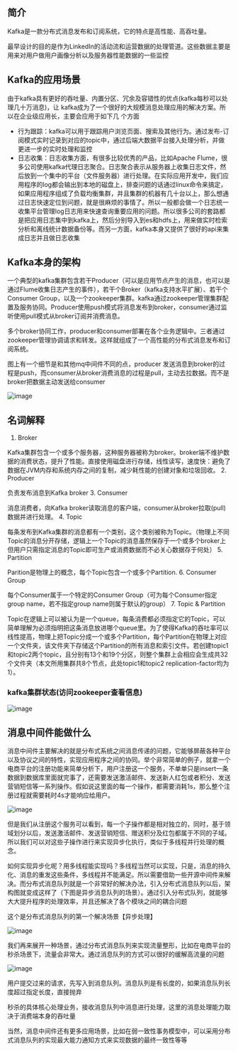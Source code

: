 ## 简介

Kafka是一款分布式消息发布和订阅系统，它的特点是高性能、高吞吐量。

最早设计的目的是作为LinkedIn的活动流和运营数据的处理管道。这些数据主要是用来对用户做用户画像分析以及服务器性能数据的一些监控

## Kafka的应用场景

由于kafka具有更好的吞吐量、内置分区、冗余及容错性的优点(kafka每秒可以处理几十万消息)，让
kafka成为了一个很好的大规模消息处理应用的解决方案。所以在企业级应用长，主要会应用于如下几
个方面

- 行为跟踪：kafka可以用于跟踪用户浏览页面、搜索及其他行为。通过发布-订阅模式实时记录到对应的topic中，通过后端大数据平台接入处理分析，并做更进一步的实时处理和监控
- 日志收集：日志收集方面，有很多比较优秀的产品，比如Apache Flume，很多公司使用kafka代理日志聚合。日志聚合表示从服务器上收集日志文件，然后放到一个集中的平台（文件服务器）进行处理。在实际应用开发中，我们应用程序的log都会输出到本地的磁盘上，排查问题的话通过linux命令来搞定，如果应用程序组成了负载均衡集群，并且集群的机器有几十台以上，那么想通过日志快速定位到问题，就是很麻烦的事情了。所以一般都会做一个日志统一收集平台管理log日志用来快速查询重要应用的问题。所以很多公司的套路都是把应用日志集中到kafka上，然后分别导入到es和hdfs上，用来做实时检索分析和离线统计数据备份等。而另一方面，kafka本身又提供了很好的api来集成日志并且做日志收集

## Kafka本身的架构

一个典型的kafka集群包含若干Producer（可以是应用节点产生的消息，也可以是通过Flume收集日志产生的事件），若干个Broker（kafka支持水平扩展）、若干个Consumer Group，以及一个zookeeper集群。kafka通过zookeeper管理集群配置及服务协同。Producer使用push模式将消息发布到broker，consumer通过监听使用pull模式从broker订阅并消费消息。

多个broker协同工作，producer和consumer部署在各个业务逻辑中。三者通过zookeeper管理协调请求和转发。这样就组成了一个高性能的分布式消息发布和订阅系统。

图上有一个细节是和其他mq中间件不同的点，producer 发送消息到broker的过程是push，而consumer从broker消费消息的过程是pull，主动去拉数据。而不是broker把数据主动发送给consumer

![image](https://notebook1.oss-cn-shenzhen.aliyuncs.com/img/kafka/1592926925.png)

## 名词解释

1. Broker

Kafka集群包含一个或多个服务器，这种服务器被称为broker。broker端不维护数据的消费状态，提升了性能。直接使用磁盘进行存储，线性读写，速度快：避免了数据在JVM内存和系统内存之间的复制，减少耗性能的创建对象和垃圾回收。
2. Producer

负责发布消息到Kafka broker
3. Consumer

消息消费者，向Kafka broker读取消息的客户端，consumer从broker拉取(pull)数据并进行处理。
4. Topic

每条发布到Kafka集群的消息都有一个类别，这个类别被称为Topic。（物理上不同Topic的消息分开存储，逻辑上一个Topic的消息虽然保存于一个或多个broker上但用户只需指定消息的Topic即可生产或消费数据而不必关心数据存于何处）
5. Partition

Parition是物理上的概念，每个Topic包含一个或多个Partition.
6. Consumer Group

每个Consumer属于一个特定的Consumer Group（可为每个Consumer指定group name，若不指定group name则属于默认的group）
7. Topic & Partition

Topic在逻辑上可以被认为是一个queue，每条消费都必须指定它的Topic，可以简单理解为必须指明把这条消息放进哪个queue里。为了使得Kafka的吞吐率可以线性提高，物理上把Topic分成一个或多个Partition，每个Partition在物理上对应一个文件夹，该文件夹下存储这个Partition的所有消息和索引文件。若创建topic1和topic2两个topic，且分别有13个和19个分区，则整个集群上会相应会生成共32个文件夹（本文所用集群共8个节点，此处topic1和topic2 replication-factor均为1）。

### kafka集群状态(访问zookeeper查看信息)

![image](https://notebook1.oss-cn-shenzhen.aliyuncs.com/img/kafka/20170906113741757.png)

## 消息中间件能做什么

消息中间件主要解决的就是分布式系统之间消息传递的问题，它能够屏蔽各种平台以及协议之间的特性，实现应用程序之间的协同。举个非常简单的例子，就拿一个电商平台的注册功能来简单分析下，用户注册这一个服务，不单单只是insert一条数据到数据库里面就完事了，还需要发送激活邮件、发送新人红包或者积分、发送营销短信等一系列操作。假如说这里面的每一个操作，都需要消耗1s，那么整个注册过程就需要耗时4s才能响应给用户。

![image](https://notebook1.oss-cn-shenzhen.aliyuncs.com/img/kafka/1593266220.png)



但是我们从注册这个服务可以看到，每一个子操作都是相对独立的，同时，基于领域划分以后，发送激活邮件、发送营销短信、赠送积分及红包都属于不同的子域。所以我们可以对这些子操作进行来实现异步化执行，类似于多线程并行处理的概念。

如何实现异步化呢？用多线程能实现吗？多线程当然可以实现，只是，消息的持久化、消息的重发这些条件，多线程并不能满足。所以需要借助一些开源中间件来解决。而分布式消息队列就是一个非常好的解决办法，引入分布式消息队列以后，架构图就变成这样了（下图是异步消息队列的场景）。通过引入分布式队列，就能够大大提升程序的处理效率，并且还解决了各个模块之间的耦合问题

这个是分布式消息队列的第一个解决场景【异步处理】

![image](https://notebook1.oss-cn-shenzhen.aliyuncs.com/img/kafka/1593266260.png)

我们再来展开一种场景，通过分布式消息队列来实现流量整形，比如在电商平台的秒杀场景下，流量会非常大。通过消息队列的方式可以很好的缓解高流量的问题

![image](https://notebook1.oss-cn-shenzhen.aliyuncs.com/img/kafka/1593266360.png)

用户提交过来的请求，先写入到消息队列。消息队列是有长度的，如果消息队列长度超过指定长度，直接抛弃

秒杀的具体核心处理业务，接收消息队列中消息进行处理，这里的消息处理能力取决于消费端本身的吞吐量

当然，消息中间件还有更多应用场景，比如在弱一致性事务模型中，可以采用分布式消息队列的实现最大能力通知方式来实现数据的最终一致性等等

